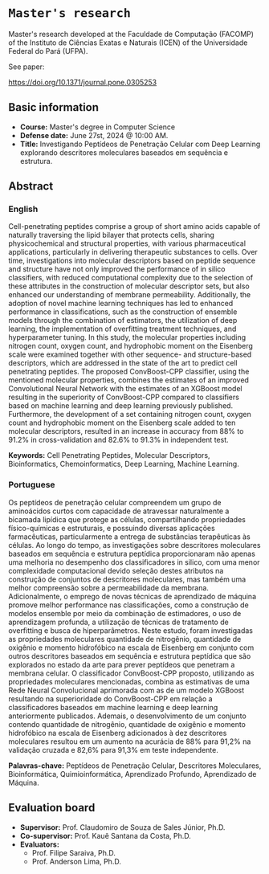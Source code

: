 # `Master's research`
Master's research developed at the Faculdade de Computação (FACOMP) of the Instituto de Ciências Exatas e Naturais (ICEN) of the Universidade Federal do Pará (UFPA).

See paper:

https://doi.org/10.1371/journal.pone.0305253

## Basic information

- **Course:** Master's degree in Computer Science
- **Defense date:** June 27st, 2024 @ 10:00 AM.
- **Title:** Investigando Peptídeos de Penetração Celular com Deep Learning explorando descritores moleculares baseados em sequência e estrutura.

## Abstract

### English

Cell-penetrating peptides comprise a group of short amino acids capable of naturally traversing the lipid bilayer that protects cells, sharing physicochemical and structural properties, with various pharmaceutical applications, particularly in delivering therapeutic substances to cells. Over time, investigations into molecular descriptors based on peptide sequence and structure have not only improved the performance of in silico classifiers, with reduced computational complexity due to the selection of these attributes in the construction of molecular descriptor sets, but also enhanced our understanding of membrane permeability. Additionally, the adoption of novel machine learning techniques has led to enhanced performance in classifications, such as the construction of ensemble models through the combination of estimators, the utilization of deep learning, the implementation of overfitting treatment techniques, and hyperparameter tuning. In this study, the molecular properties including nitrogen count, oxygen count, and hydrophobic moment on the Eisenberg scale were examined together with other sequence- and structure-based descriptors, which are addressed in the state of the art to predict cell penetrating peptides. The proposed ConvBoost-CPP classifier, using the mentioned molecular properties, combines the estimates of an improved Convolutional Neural Network with the estimates of an XGBoost model resulting in the superiority of ConvBoost-CPP compared to classifiers based on machine learning and deep learning previously published. Furthermore, the development of a set containing nitrogen count, oxygen count and hydrophobic moment on the Eisenberg scale added to ten molecular descriptors, resulted in an increase in accuracy from 88% to 91.2% in cross-validation and 82.6% to 91.3% in independent test.

**Keywords:** Cell Penetrating Peptides, Molecular Descriptors, Bioinformatics, Chemoinformatics, Deep Learning, Machine Learning.
### Portuguese

Os peptídeos de penetração celular compreendem um grupo de aminoácidos curtos com capacidade de atravessar naturalmente a bicamada lipídica que protege as células, compartilhando propriedades físico-químicas e estruturais, e possuindo diversas aplicações farmacêuticas, particularmente a entrega de substâncias terapêuticas às células. Ao longo do tempo, as investigações sobre descritores moleculares baseados em sequência e estrutura peptídica proporcionaram não apenas uma melhoria no desempenho dos classificadores in silico, com uma menor complexidade computacional devido seleção destes atributos na construção de conjuntos de descritores moleculares, mas também uma melhor compreensão sobre a permeabilidade da membrana. Adicionalmente, o emprego de novas técnicas de aprendizado de máquina promove melhor performance nas classificações, como a construção de modelos ensemble por meio da combinação de estimadores, o uso de aprendizagem profunda, a utilização de técnicas de tratamento de overfitting e busca de hiperparâmetros. Neste estudo, foram investigadas as propriedades moleculares quantidade de nitrogênio, quantidade de oxigênio e momento hidrofóbico na escala de Eisenberg em conjunto com outros descritores baseados em sequência e estrutura peptídica que são explorados no estado da arte para prever peptídeos que penetram a membrana celular. O classificador ConvBoost-CPP proposto, utilizando as propriedades moleculares mencionadas, combina as estimativas de uma Rede Neural Convolucional aprimorada com as de um modelo XGBoost resultando na superioridade do ConvBoost-CPP em relação a classificadores baseados em machine learning e deep learning anteriormente publicados. Ademais, o desenvolvimento de um conjunto contendo quantidade de nitrogênio, quantidade de oxigênio e momento hidrofóbico na escala de Eisenberg adicionados à dez descritores moleculares resultou em um aumento na acurácia de 88% para 91,2% na validação cruzada e 82,6% para 91,3% em teste independente.

**Palavras-chave:** Peptídeos de Penetração Celular, Descritores Moleculares, Bioinformática, Quimioinformática, Aprendizado Profundo, Aprendizado de Máquina.

## Evaluation board

- **Supervisor:** Prof. Claudomiro de Souza de Sales Júnior, Ph.D.
- **Co-supervisor:** Prof. Kauê Santana da Costa, Ph.D.
- **Evaluators:**
  - Prof. Filipe Saraiva, Ph.D.
  - Prof. Anderson Lima, Ph.D.
